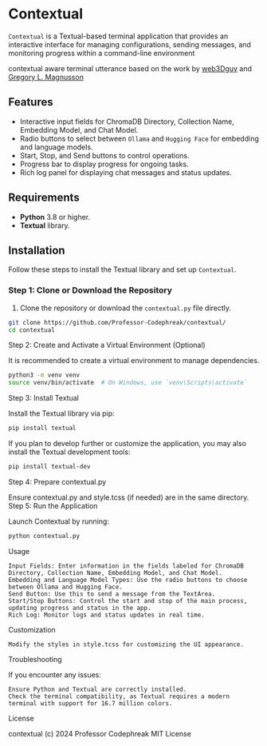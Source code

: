 # Contextual

`Contextual` is a Textual-based terminal application that provides an interactive interface for managing configurations, sending messages, and monitoring progress within a command-line environment


contextual aware terminal utterance based on the work by <a href="https://github.com/Web3dGuy/textual-ui-example/tree/main">web3Dguy</a> and <a href="https://gregorylmagnusson.medium.com/pythai-pai-2024-professor-codephreak-mit-licence-b9f6be1c9ef0">Gregory L. Magnusson</a><br />


## Features

- Interactive input fields for ChromaDB Directory, Collection Name, Embedding Model, and Chat Model.
- Radio buttons to select between `Ollama` and `Hugging Face` for embedding and language models.
- Start, Stop, and Send buttons to control operations.
- Progress bar to display progress for ongoing tasks.
- Rich log panel for displaying chat messages and status updates.

## Requirements

- **Python** 3.8 or higher.
- **Textual** library.

## Installation

Follow these steps to install the Textual library and set up `Contextual`.

### Step 1: Clone or Download the Repository

1. Clone the repository or download the `contextual.py` file directly.

```bash
git clone https://github.com/Professor-Codephreak/contextual/
cd contextual
```

Step 2: Create and Activate a Virtual Environment (Optional)

It is recommended to create a virtual environment to manage dependencies.

```bash
python3 -m venv venv
source venv/bin/activate  # On Windows, use `venv\Scripts\activate`
```
Step 3: Install Textual

Install the Textual library via pip:

```bash
pip install textual
```
If you plan to develop further or customize the application, you may also install the Textual development tools:

```bash
pip install textual-dev
```

Step 4: Prepare contextual.py

Ensure contextual.py and style.tcss (if needed) are in the same directory.
Step 5: Run the Application

Launch Contextual by running:

```bash
python contextual.py
```

Usage

    Input Fields: Enter information in the fields labeled for ChromaDB Directory, Collection Name, Embedding Model, and Chat Model.
    Embedding and Language Model Types: Use the radio buttons to choose between Ollama and Hugging Face.
    Send Button: Use this to send a message from the TextArea.
    Start/Stop Buttons: Control the start and stop of the main process, updating progress and status in the app.
    Rich Log: Monitor logs and status updates in real time.

Customization

    Modify the styles in style.tcss for customizing the UI appearance.

Troubleshooting

If you encounter any issues:

    Ensure Python and Textual are correctly installed.
    Check the terminal compatibility, as Textual requires a modern terminal with support for 16.7 million colors.

License

contextual (c) 2024 Professor Codephreak MIT License
